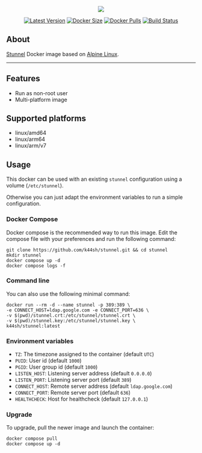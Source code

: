 <p align="center"><a href="https://github.com/k44sh/stunnel" target="_blank"><img src="https://raw.githubusercontent.com/k44sh/stunnel/main/.screens/stunnel.png"></a></p>

<p align="center">
  <a href="https://hub.docker.com/r/k44sh/stunnel/tags?page=1&ordering=last_updated"><img src="https://img.shields.io:/docker/v/k44sh/stunnel/latest?logo=docker" alt="Latest Version"></a>
  <a href="https://hub.docker.com/r/k44sh/stunnel/"><img src="https://img.shields.io:/docker/image-size/k44sh/stunnel?logo=docker" alt="Docker Size"></a>
  <a href="https://hub.docker.com/r/k44sh/stunnel/"><img src="https://img.shields.io:/docker/pulls/k44sh/stunnel?logo=docker" alt="Docker Pulls"></a>
  <a href="https://github.com/k44sh/stunnel/actions?workflow=build"><img src="https://img.shields.io/github/actions/workflow/status/k44sh/stunnel/build.yml" alt="Build Status"></a>
</p>

## About

[Stunnel](https://stunnel.org/) Docker image based on [Alpine Linux](https://www.alpinelinux.org/).<br/>
___

## Features

* Run as non-root user
* Multi-platform image

## Supported platforms

* linux/amd64
* linux/arm64
* linux/arm/v7

## Usage

This docker can be used with an existing `stunnel` configuration using a volume (`/etc/stunnel`).

Otherwise you can just adapt the environment variables to run a simple configuration.

### Docker Compose

Docker compose is the recommended way to run this image. Edit the compose file with your preferences and run the following command:

```shell
git clone https://github.com/k44sh/stunnel.git && cd stunnel
mkdir stunnel
docker compose up -d
docker compose logs -f
```

### Command line

You can also use the following minimal command:

```shell
docker run --rm -d --name stunnel -p 389:389 \
-e CONNECT_HOST=ldap.google.com -e CONNECT_PORT=636 \
-v $(pwd)/stunnel.crt:/etc/stunnel/stunnel.crt \
-v $(pwd)/stunnel.key:/etc/stunnel/stunnel.key \
k44sh/stunnel:latest
```

### Environment variables

* `TZ`: The timezone assigned to the container (default `UTC`)
* `PUID`: User id (default `1000`)
* `PGID`: User group id (default `1000`)
* `LISTEN_HOST`: Listening server address (default `0.0.0.0`)
* `LISTEN_PORT`: Listening server port (default `389`)
* `CONNECT_HOST`: Remote server address (default `ldap.google.com`)
* `CONNECT_PORT`: Remote server port (default `636`)
* `HEALTHCHECK`: Host for healthcheck (default `127.0.0.1`)

### Upgrade

To upgrade, pull the newer image and launch the container:

```shell
docker compose pull
docker compose up -d
```
